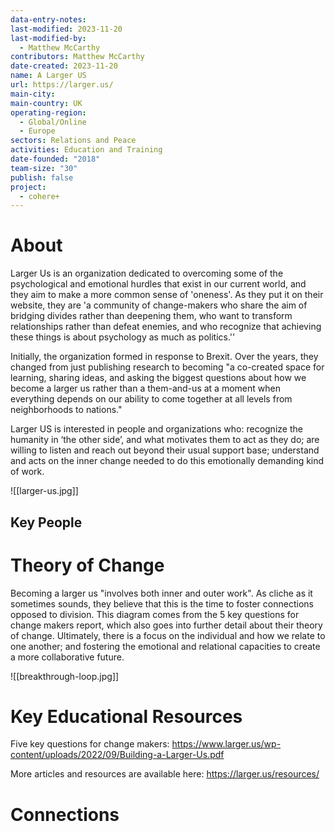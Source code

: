 ```yaml
---
data-entry-notes: 
last-modified: 2023-11-20
last-modified-by:
  - Matthew McCarthy
contributors: Matthew McCarthy
date-created: 2023-11-20
name: A Larger US
url: https://larger.us/
main-city: 
main-country: UK
operating-region:
  - Global/Online
  - Europe
sectors: Relations and Peace
activities: Education and Training
date-founded: "2018"
team-size: "30"
publish: false
project:
  - cohere+
---
```


# About

Larger Us is an organization dedicated to overcoming some of the psychological and emotional hurdles that exist in our current world, and they aim to make a more common sense of 'oneness'. As they put it on their website, they are 'a community of change-makers who share the aim of bridging divides rather than deepening them, who want to transform relationships rather than defeat enemies, and who recognize that achieving these things is about psychology as much as politics.''

Initially, the organization formed in response to Brexit. Over the years, they changed from just publishing research to becoming "a co-created space for learning, sharing ideas, and asking the biggest questions about how we become a larger us rather than a them-and-us at a moment when everything depends on our ability to come together at all levels from neighborhoods to nations."

Larger US is interested in people and organizations who:  recognize the humanity in ‘the other side’, and what motivates them to act as they do; are willing to listen and reach out beyond their usual support base; understand and acts on the inner change needed to do this emotionally demanding kind of work.


![[larger-us.jpg]]



## Key People

# Theory of Change

Becoming a larger us "involves both inner and outer work". As cliche as it sometimes sounds, they believe that this is the time to foster connections opposed to division. This diagram comes from the 5 key questions for change makers report, which also goes into further detail about their theory of change. Ultimately, there is a focus on the individual and how we relate to one another; and fostering the emotional and relational capacities to create a more collaborative future. 

![[breakthrough-loop.jpg]]
# Key Educational Resources

Five key questions for change makers: https://www.larger.us/wp-content/uploads/2022/09/Building-a-Larger-Us.pdf

More articles and resources are available here: https://larger.us/resources/

# Connections



